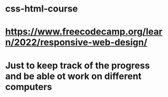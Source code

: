 # css-html-course
# https://www.freecodecamp.org/learn/2022/responsive-web-design/
# Just to keep track of the progress and be able ot work on different computers
